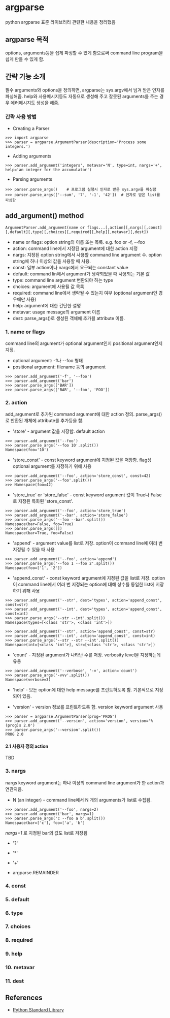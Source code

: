 argparse
========

python argparse 표준 라이브러리 관련한 내용을 정리했음

argparse 목적
-----------

options, arguments등을 쉽게 파싱할 수 있게 함으로써 command line
program을 쉽게 만들 수 있게 함.


간략 기능 소개
------------

필수 arguments와 options을 정의하면, argparse는 sys.argv에서 넘겨 받은
인자를 파싱해줌. help와 사용메시지등도 자동으로 생성해 주고 잘못된
arguments를 주는 경우 에러메시지도 생성을 해줌.

### 간략 사용 방법

* Creating a Parser 
~~~python3
>>> import argparse
>>> parser = argparse.ArgumentParser(description='Process some integers.')
~~~

* Adding arguments
~~~python3
>>> parser.add_argument('integers', metavar='N', type=int, nargs='+',
help='an integer for the accumulator')
~~~

* Parsing arguments
~~~python3
>>> parser.parse_args()    # 프로그램 실행시 인자로 받은 sys.argv를 파싱함
>>> parser.parse_args(['--sum', '7', '-1', '42'])  # 인자로 받은 list를 파싱함
~~~

add_argument() method
-----------------------

```python3
ArgumentParser.add_argument(name or flags...[,action][,nargs][,const][,default][,type][,choices][,required][,help][,metavar][,dest])
```

* name or flags: option string의 이름 또는 목록. e.g. foo or -f, --foo
* action: command line에서 지정된 argument에 대한 action 지정
* nargs: 지정된 option string에서 사용할 command line argument 수. option string에 하나 이상의 값을 사용할 때 사용.
* const: 일부 action이나 nargs에서 요구되는 constant value
* default: command lin에서 argument가 생략되었을 때 사용되는 기본 값
* type: command line argument 변환되야 하는 type
* choices: argument에 사용될 값 목록
* required: command line에서 생략될 수 있는지 여부 (optional argument인 경우에만 사용)
* help: argument에 대한 간단한 설명
* metavar: usage message의 argument 이름
* dest: parse_args()로 생성된 객체에 추가될 attribute 이름.

### 1. name or flags

command line의 argument가 optional argument인지 positional argument인지 지정.
* optional argument: -f나 --foo 형태
* positional argument: filename 등의 argument

~~~python3
>>> parser.add_argument('-f', '--foo')
>>> parser.add_argument('bar')
>>> parser.parse_args(['BAR'])
>>> parser.parse_args(['BAR', '--foo', 'FOO'])
~~~

### 2. action

add_argument로 추가된 command argument에 대한 action 정의. parse_args()로 반환된 개체에
attribute를 추가등을 함.

* 'store' - argument 값을 저장함. default action
~~~python3
>>> parser.add_argument('--foo')
>>> parser.parse_args('--foo 10'.split())
Namespace(foo='10')
~~~

* 'store_const' - const keyword argument에 지정된 값을 저장함. flag성 optional 
argument를 지정하기 위해 사용
~~~python3
>>> parser.add_argument('--foo', action='store_const', const=42)
>>> parser.parse_args('--foo'.split())
>>> Namespace(foo=42)
~~~

* 'store_true' or 'store_false' - const keyword argument 값이 True나
False로 지정된 특화된 'store_const'.
~~~python3
>>> parser.add_argument('--foo', action='store_true')
>>> parser.add_argument('--bar', action='store_false')
>>> parser.parse_args('--foo --bar'.split())
Namespace(bar=False, foo=True)
>>> parser.parse_args([])
Namespace(bar=True, foo=False)
~~~

* 'append' - argument value를 list로 저장. option이 command line에 여러 번 
지정될 수 있을 때 사용
~~~python3
>>> parser.add_argument('--foo', action='append')
>>> parser.parse_args('--foo 1 --foo 2'.split())
Namespace(foo=['1', '2'])
~~~

* 'append_const' - const keyword argument에 지정된 값을 list로 저장. option이
command line에서 여러 번 지정되는 option에 대해 상수를 동일한 list에 저장하기 위해
사용
~~~python3
>>> parser.add_argument('--str', dest='types', action='append_const', const=str)
>>> parser.add_argument('--int', dest='types', action='append_const', const=int)
>>> parser.parse_args('--str --int'.split())
Namespace(types=[<class 'str'>, <class 'int'>])
~~~
~~~python3
>>> parser.add_argument('--str', action='append_const', const=str)
>>> parser.add_argument('--int', action='append_const', const=int)
>>> parser.parse_args('--str --str --int'.split())
Namespace(int=[<class 'int'>], str=[<class 'str'>, <class 'str'>])
~~~

* 'count' - 지정된 argument가 나타난 수를 저장. verbosity level을 지정하는데 유용
~~~python3
>>> parser.add_argument('--verbose', '-v', action='count')
>>> parser.parse_args('-vvv'.split())
Namespace(verbose=3)
~~~

* 'help' - 모든 option에 대한 help message를 프린트하도록 함. 기본적으로 지정되어 있음.

* 'version' - version 정보를 프린트하도록 함. version keyword argument 사용
~~~python3
>>> parser = argparse.ArgumentParser(prog='PROG')
>>> parser.add_argument('--version', action='version', version='%(prog)s 2.0')
>>> parser.parse_args('--version'.split())
PROG 2.0
~~~

#### 2.1 사용자 정의 action
TBD

### 3. nargs

nargs keyword argument는 하나 이상의 command line argument가 한 action과 연관지음.

* N (an integer) - command line에서 N 개의 arguments가 list로 수집됨.
~~~python3
>>> parser.add_argument('--foo', nargs=2)
>>> parser.add_argument('bar', nargs=1)
>>> parser.parse_args('c --foo a b'.split())
Namespace(bar=['c'], foo=['a', 'b']
~~~
  *nargs=1* 로 지정된 bar의 값도 list로 저장됨

* '?'

* '*'

* '+'

* argparse.REMAINDER

### 4. const


### 5. default


### 6. type


### 7. choices


### 8. required


### 9. help


### 10. metavar


### 11. dest

References
----------

* [Python Standard Library](http://docs.python.org/3.4/library/argparse.html)
